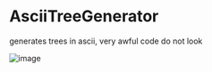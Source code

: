 # AsciiTreeGenerator
 generates trees in ascii, very awful code do not look

![image](https://user-images.githubusercontent.com/47725553/225457916-f8f05fef-0e48-4de1-ad70-7db964d6bdf0.png)
